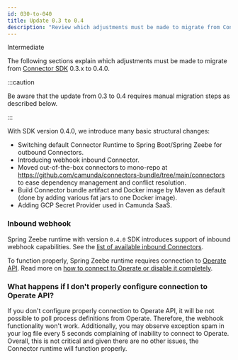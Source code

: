 ```yaml
---
id: 030-to-040
title: Update 0.3 to 0.4
description: "Review which adjustments must be made to migrate from Connector SDK 0.3.x to 0.4.0."
---
```


<span class="badge badge--primary">Intermediate</span>

The following sections explain which adjustments must be made to migrate from
[Connector SDK](/components/connectors/custom-built-connectors/connector-sdk.md)
0.3.x to 0.4.0.

:::caution

Be aware that the update from 0.3 to 0.4 requires manual migration steps as described below.

:::

With SDK version 0.4.0, we introduce many basic structural changes:

- Switching default Connector Runtime to Spring Boot/Spring Zeebe for outbound Connectors.
- Introducing webhook inbound Connector.
- Moved out-of-the-box connectors to mono-repo at https://github.com/camunda/connectors-bundle/tree/main/connectors to ease dependency management and conflict resolution.
- Build Connector bundle artifact and Docker image by Maven as default (done by adding various fat jars to one Docker image).
- Adding GCP Secret Provider used in Camunda SaaS.

### Inbound webhook

Spring Zeebe runtime with version `0.4.0` SDK introduces support of inbound webhook capabilities.
See the [list of available inbound Connectors](/components/connectors/out-of-the-box-connectors/available-connectors-overview.md).

To function properly, Spring Zeebe runtime requires connection to [Operate API](/apis-tools/operate-api/overview.md). Read more on [how to connect to Operate or disable it completely](/self-managed/connectors-deployment/connectors-configuration.md#local-installation).

### What happens if I don't properly configure connection to Operate API?

If you don't configure properly connection to Operate API, it will be not possible to poll process definitions from Operate. Therefore, the webhook functionality won't work.
Additionally, you may observe exception spam in your log file every 5 seconds complaining of inability to connect to Operate.
Overall, this is not critical and given there are no other issues, the Connector runtime will function properly.
